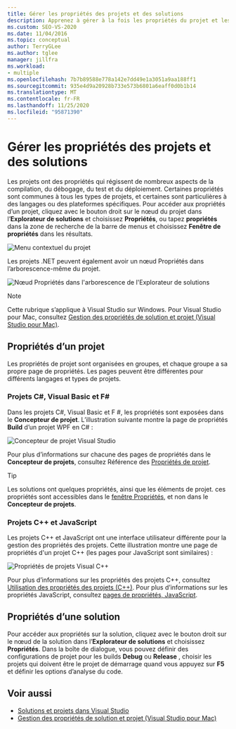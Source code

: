 ```yaml
---
title: Gérer les propriétés des projets et des solutions
description: Apprenez à gérer à la fois les propriétés du projet et les propriétés de la solution dans Visual Studio.
ms.custom: SEO-VS-2020
ms.date: 11/04/2016
ms.topic: conceptual
author: TerryGLee
ms.author: tglee
manager: jillfra
ms.workload:
- multiple
ms.openlocfilehash: 7b7b89588e778a142e7dd49e1a3051a9aa188ff1
ms.sourcegitcommit: 935e4d9a20928b733e573b6801a6eaff0d0b1b14
ms.translationtype: MT
ms.contentlocale: fr-FR
ms.lasthandoff: 11/25/2020
ms.locfileid: "95871390"
---
```

# <a name="manage-project-and-solution-properties"></a>Gérer les propriétés des projets et des solutions

Les projets ont des propriétés qui régissent de nombreux aspects de la compilation, du débogage, du test et du déploiement. Certaines propriétés sont communes à tous les types de projets, et certaines sont particulières à des langages ou des plateformes spécifiques. Pour accéder aux propriétés d’un projet, cliquez avec le bouton droit sur le nœud du projet dans l’**Explorateur de solutions** et choisissez **Propriétés**, ou tapez **propriétés** dans la zone de recherche de la barre de menus et choisissez **Fenêtre de propriétés** dans les résultats.

![Menu contextuel du projet](../ide/media/vs2015_proj_prop_menu.gif)

Les projets .NET peuvent également avoir un nœud Propriétés dans l’arborescence-même du projet.

![Nœud Propriétés dans l'arborescence de l'Explorateur de solutions](../ide/media/vs2015_props_se.png)

> [!NOTE]
> Cette rubrique s’applique à Visual Studio sur Windows. Pour Visual Studio pour Mac, consultez [Gestion des propriétés de solution et projet (Visual Studio pour Mac)](/visualstudio/mac/managing-solutions-and-project-properties).

## <a name="project-properties"></a>Propriétés d’un projet

Les propriétés de projet sont organisées en groupes, et chaque groupe a sa propre page de propriétés. Les pages peuvent être différentes pour différents langages et types de projets.

### <a name="c-visual-basic-and-f-projects"></a>Projets C#, Visual Basic et F#

Dans les projets C#, Visual Basic et F #, les propriétés sont exposées dans le **Concepteur de projet**. L’illustration suivante montre la page de propriétés **Build** d’un projet WPF en C# :

![Concepteur de projet Visual Studio](../ide/media/vs2015_proppage_build.png)

Pour plus d’informations sur chacune des pages de propriétés dans le **Concepteur de projets**, consultez Référence des [Propriétés de projet](../ide/reference/project-properties-reference.md).

> [!TIP]
> Les solutions ont quelques propriétés, ainsi que les éléments de projet. ces propriétés sont accessibles dans le [fenêtre Propriétés](../ide/reference/properties-window.md), et non dans le **Concepteur de projets**.

### <a name="c-and-javascript-projects"></a>Projets C++ et JavaScript

Les projets C++ et JavaScript ont une interface utilisateur différente pour la gestion des propriétés des projets. Cette illustration montre une page de propriétés d'un projet C++ (les pages pour JavaScript sont similaires) :

![Propriétés de projets Visual C&#43;&#43;](../ide/media/vs2015_projprops_cpp.png)

Pour plus d’informations sur les propriétés des projets C++, consultez [Utilisation des propriétés des projets (C++)](/cpp/build/working-with-project-properties). Pour plus d’informations sur les propriétés JavaScript, consultez [pages de propriétés, JavaScript](../ide/reference/property-pages-javascript.md).

## <a name="solution-properties"></a>Propriétés d’une solution

Pour accéder aux propriétés sur la solution, cliquez avec le bouton droit sur le nœud de la solution dans l’**Explorateur de solutions** et choisissez **Propriétés**. Dans la boîte de dialogue, vous pouvez définir des configurations de projet pour les builds **Debug** ou **Release** , choisir les projets qui doivent être le projet de démarrage quand vous appuyez sur **F5** et définir les options d’analyse du code.

## <a name="see-also"></a>Voir aussi

- [Solutions et projets dans Visual Studio](../ide/solutions-and-projects-in-visual-studio.md)
- [Gestion des propriétés de solution et projet (Visual Studio pour Mac)](/visualstudio/mac/managing-solutions-and-project-properties)
